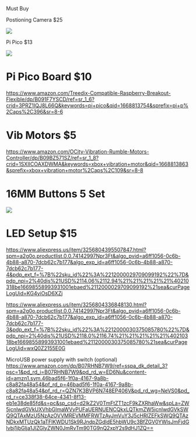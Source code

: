 Must Buy 

Postioning Camera $25

<a href="https://www.amazon.com/dp/B09YTW747X?pd_rd_i=B09YTW747X&pd_rd_w=9EIJL&content-id=amzn1.sym.88097cb9-5064-44ef-891b-abfacbc1c44b&pf_rd_p=88097cb9-5064-44ef-891b-abfacbc1c44b&pf_rd_r=WYF2B2SG661EB5Q3TYPB&pd_rd_wg=YOq14&pd_rd_r=23f70b32-b2fe-46f9-964e-a5fc58f225cc&s=industrial&sp_csd=d2lkZ2V0TmFtZT1zcF9kZXRhaWw&spLa=ZW5jcnlwdGVkUXVhbGlmaWVyPUExNFpKTlgxUjFGSVdVJmVuY3J5cHRlZElkPUEwNzkxMTMzM0Y3QlZNM1Y0RlhNTCZlbmNyeXB0ZWRBZElkPUEwNjExMzAxM0NLRDlWQjU1MFBSNiZ3aWRnZXROYW1lPXNwX2RldGFpbCZhY3Rpb249Y2xpY2tSZWRpcmVjdCZkb05vdExvZ0NsaWNrPXRydWU&th=1&linkCode=li2&tag=retrodevils-20&linkId=d5ce7215b5d796b37f67356f977cdb31&language=en_US&ref_=as_li_ss_il" target="_blank"><img border="0" src="//ws-na.amazon-adsystem.com/widgets/q?_encoding=UTF8&ASIN=B09YTW747X&Format=_SL160_&ID=AsinImage&MarketPlace=US&ServiceVersion=20070822&WS=1&tag=retrodevils-20&language=en_US" ></a><img src="https://ir-na.amazon-adsystem.com/e/ir?t=retrodevils-20&language=en_US&l=li2&o=1&a=B09YTW747X" width="1" height="1" border="0" alt="" style="border:none !important; margin:0px !important;" />

Pi Pico $13

<a href="https://www.amazon.com/Raspberry-Pre-Soldered-Microcontroller-Development-Dual-Core/dp/B08X7HN2VG?keywords=pi+pico&qid=1670516683&sr=8-9&linkCode=li2&tag=retrodevils-20&linkId=4f0e6370ec65f7acd6f9a776a12296b5&language=en_US&ref_=as_li_ss_il" target="_blank"><img border="0" src="//ws-na.amazon-adsystem.com/widgets/q?_encoding=UTF8&ASIN=B08X7HN2VG&Format=_SL160_&ID=AsinImage&MarketPlace=US&ServiceVersion=20070822&WS=1&tag=retrodevils-20&language=en_US" ></a><img src="https://ir-na.amazon-adsystem.com/e/ir?t=retrodevils-20&language=en_US&l=li2&o=1&a=B08X7HN2VG" width="1" height="1" border="0" alt="" style="border:none !important; margin:0px !important;" />

# Pi Pico Board $10

https://www.amazon.com/Treedix-Compatible-Raspberry-Breakout-Flexible/dp/B091F7YSCD/ref=sr_1_6?crid=3PRZ1IQJ8L66Q&keywords=pi+pico&qid=1668813754&sprefix=pi+p%2Caps%2C396&sr=8-6

# Vib Motors $5

https://www.amazon.com/OCity-Vibration-Rumble-Motors-Controller/dp/B09BZ571SZ/ref=sr_1_8?crid=1SXIICOAXDWMA&keywords=xbox+vibration+motor&qid=1668813863&sprefix=xbox+vibration+motor%2Caps%2C109&sr=8-8

# 16MM Buttons 5 Set

<a href="https://www.amazon.com/dp/B09YTW747X?pd_rd_i=B09YTW747X&pd_rd_w=9EIJL&content-id=amzn1.sym.88097cb9-5064-44ef-891b-abfacbc1c44b&pf_rd_p=88097cb9-5064-44ef-891b-abfacbc1c44b&pf_rd_r=WYF2B2SG661EB5Q3TYPB&pd_rd_wg=YOq14&pd_rd_r=23f70b32-b2fe-46f9-964e-a5fc58f225cc&s=industrial&sp_csd=d2lkZ2V0TmFtZT1zcF9kZXRhaWw&spLa=ZW5jcnlwdGVkUXVhbGlmaWVyPUExNFpKTlgxUjFGSVdVJmVuY3J5cHRlZElkPUEwNzkxMTMzM0Y3QlZNM1Y0RlhNTCZlbmNyeXB0ZWRBZElkPUEwNjExMzAxM0NLRDlWQjU1MFBSNiZ3aWRnZXROYW1lPXNwX2RldGFpbCZhY3Rpb249Y2xpY2tSZWRpcmVjdCZkb05vdExvZ0NsaWNrPXRydWU&th=1&linkCode=li1&tag=retrodevils-20&linkId=c96452ff332620cbe592a03205cbd56b&language=en_US&ref_=as_li_ss_il" target="_blank"><img border="0" src="//ws-na.amazon-adsystem.com/widgets/q?_encoding=UTF8&ASIN=B09YTW747X&Format=_SL110_&ID=AsinImage&MarketPlace=US&ServiceVersion=20070822&WS=1&tag=retrodevils-20&language=en_US" ></a><img src="https://ir-na.amazon-adsystem.com/e/ir?t=retrodevils-20&language=en_US&l=li1&o=1&a=B09YTW747X" width="1" height="1" border="0" alt="" style="border:none !important; margin:0px !important;" />
# LED Setup $15
https://www.aliexpress.us/item/3256804395507847.html?spm=a2g0o.productlist.0.0.74142997Npr3Ft&algo_pvid=a6ff1056-0c6b-4b88-a870-7dcb62c7b177&algo_exp_id=a6ff1056-0c6b-4b88-a870-7dcb62c7b177-4&pdp_ext_f=%7B%22sku_id%22%3A%2212000029709099192%22%7D&pdp_npi=2%40dis%21USD%2114.06%2112.94%21%21%21%21%21%40210318be16698558993931001ebaed%2112000029709099192%21sea&curPageLogUid=KG4yiOsD6XZj

https://www.aliexpress.us/item/3256804336848130.html?spm=a2g0o.productlist.0.0.74142997Npr3Ft&algo_pvid=a6ff1056-0c6b-4b88-a870-7dcb62c7b177&algo_exp_id=a6ff1056-0c6b-4b88-a870-7dcb62c7b177-3&pdp_ext_f=%7B%22sku_id%22%3A%2212000030375085780%22%7D&pdp_npi=2%40dis%21USD%2118.0%2116.74%21%21%21%21%21%40210318be16698558993931001ebaed%2112000030375085780%21sea&curPageLogUid=wxQ0Z2155E0G

MicroUSB power supply with switch (optional)
https://www.amazon.com/dp/B07RHNB7W9/ref=sspa_dk_detail_3?psc=1&pd_rd_i=B07RHNB7W9&pd_rd_w=ED6Nu&content-id=amzn1.sym.46bad5f6-1f0a-4167-9a8b-c8a82fa48a54&pf_rd_p=46bad5f6-1f0a-4167-9a8b-c8a82fa48a54&pf_rd_r=QZN7K3BVP6N748EP406V&pd_rd_wg=NeVS0&pd_rd_r=ce338f38-64ce-4341-8f13-eb1e38de85fd&s=pc&sp_csd=d2lkZ2V0TmFtZT1zcF9kZXRhaWw&spLa=ZW5jcnlwdGVkUXVhbGlmaWVyPUFaUERNUENCQkxLQTkmZW5jcnlwdGVkSWQ9QTAxMzU5NzAzOVVMREVMMFRWTzAyJmVuY3J5cHRlZEFkSWQ9QTAzNDkxMTUzQk1aTFlKWDU1Sk9RJndpZGdldE5hbWU9c3BfZGV0YWlsJmFjdGlvbj1jbGlja1JlZGlyZWN0JmRvTm90TG9nQ2xpY2s9dHJ1ZQ==
